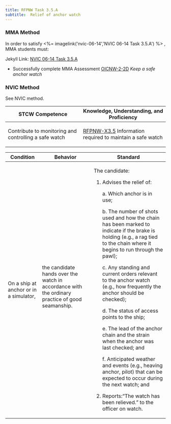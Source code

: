 ```yaml
---
title: RFPNW Task 3.5.A 
subtitle:  Relief of anchor watch
---
```



### MMA Method

In order to satisfy <%= imagelink('nvic-06-14','NVIC 06-14  Task  3.5.A') %> , MMA students must:

Jekyll Link: [NVIC 06-14  Task  3.5.A](/stcw23/assets/images/nvic-06-14.pdf)

* Successfully complete MMA Assessment  [OICNW-2-2D](OICNW-2-2D) *Keep a safe anchor watch*


### NVIC Method

<a onclick="togglevisibility('nvic_methods')" >See NVIC method.</a>

<div id='nvic_methods' class='hide'>

<table>
<thead>
<tr>
<th class='forty'> STCW Competence </th>
<th class='sixty'> Knowledge, Understanding, and Proficiency </th>
</tr>
</thead>




<tbody>
<tr><td markdown='1'>

Contribute to monitoring and controlling a safe watch

</td><td markdown='1'>

[RFPNW-X3.5](../../tables/24.html#RFPNW-X3.5) Information required to maintain a safe watch

</td></tr>


</tbody>
</table>


<table>
<thead>
<tr><th class='twenty'>  Condition </th><th class='twenty'> Behavior </th><th  class='sixty'>Standard </th></tr>
</thead>
<tbody >



<tr><td markdown='1'>

On a ship at anchor or in a simulator,

</td><td markdown='1'>

the candidate hands over the watch in accordance with the ordinary practice of good seamanship.

<br>

<div class="tooltip">
<span class="tooltiptext">
</span>
</div>


</td><td markdown='1'>

The candidate:

1. Advises the relief of:

	a. Which anchor is in use;

	b. The number of shots used and how the chain has been marked to indicate if the brake is holding (e.g., a rag tied to the chain where it begins to run through the pawl);

	c. Any standing and current orders relevant to the anchor watch (e.g., how frequently the anchor should be checked);

	d. The status of access points to the ship;

	e. The lead of the anchor chain and the strain when the anchor was last checked; and 

	f. Anticipated weather and events (e.g., heaving anchor, pilot) that can be expected to occur during the next watch; and

2. Reports:“The watch has been relieved.” to the officer on watch.

</td></tr>
</tbody>
</table>
</div>
